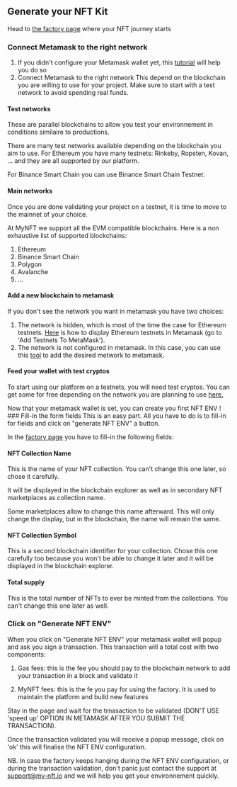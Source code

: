 ## Generate your NFT Kit
Head to <a href="https://minting.my-nft.io" target="_blank">the factory page</a> where your NFT journey starts


### Connect Metamask to the right network
1. If you didn't configure your Metamask wallet yet, this <a href="https://www.laptopmag.com/how-to/how-to-set-up-a-metamask-wallet-an-easy-step-by-step-beginners-guide" target="_blank">tutorial</a> will help you do so
2. Connect Metamask to the right network
This depend on the blockchain you are willing to use for your project.
Make sure to start with a test network to avoid spending real funds.
#### Test networks
These are parallel blockchains to allow you test your environnement in conditions similaire to productions.

There are many test networks available depending on the blockchain you aim to use.
For Ethereum you have many testnets: Rinkeby, Ropsten, Kovan, ... and they are all supported by our platform.

For Binance Smart Chain you can use Binance Smart Chain Testnet.
#### Main networks
Once you are done validating your project on a testnet, it is time to move to the mainnet of your choice.

At MyNFT we support all the EVM compatible blockchains.
Here is a non exhaustive list of supported blockchains:

1. Ethereum
2. Binance Smart Chain
3. Polygon
4. Avalanche
5. ...

#### Add a new blockchain to metamask
If you don't see the network you want in metamask you have two choices:

1. The network is hidden, which is most of the time the case for Ethereum testnets. <a href="https://devtonight.com/articles/metamask-testnet-wallet-setup-for-blockchain-development" target="_blank">Here</a> is how to display Ethereum testnets in Metamask (go to 'Add Testnets To MetaMask').
2. The network is not configured in metamask. In this case, you can use this <a href="https://rpc.info/" target="_blank">tool</a> to add the desired metwork to metamask.

#### Feed your wallet with test cryptos

To start using our platform on a testnets, you will need test cryptos.
You can get some for free depending on the network you are planning to use <a href="https://cointool.app/tools/faucets" target="_blank">here.</a>

Now that your metamask wallet is set, you can create you first NFT ENV !
### Fill-in the form fields
This is an easy part. All you have to do is to fill-in for fields and click on "generate NFT ENV" a button.

In the <a href="https://minting.my-nft.io" target="_blank">factory page</a> you have to fill-in the following fields:

#### NFT Collection Name
This is the name of your NFT collection. You can't change this one later, so chose it carefully.

It will be displayed in the blockchain explorer as well as in secondary NFT marketplaces as collection name.

Some marketplaces allow to change this name afterward.
This will only change the display, but in the blockchain, the name will remain the same.

#### NFT Collection Symbol
This is a second blockchain identifier for your collection.
Chose this one carefully too because you won't be able to change it later and it will be displayed in the blockchain explorer.

#### Total supply
This is the total number of NFTs to ever be minted from the collections. You can't change this one later as well.

### Click on "Generate NFT ENV"
When you click on "Generate NFT ENV" your metamask wallet will popup and ask you sign a transaction. This transaction will a total cost with two components:

1. Gas fees: this is the fee you should pay to the blockchain network to add your transaction in a block and validate it

2. MyNFT fees: this is the fe you pay for using the factory. It is used to maintain the platform and build new features

Stay in the page and wait for the trnasaction to be validated (DON'T USE 'speed up' OPTION IN METAMASK AFTER YOU SUBMIT THE TRANSACTION).

Once the transaction validated you will receive a popup message, click on 'ok' this will finalise the NFT ENV configuration.

NB. In case the factory keeps hanging during the NFT ENV configuration, or during the transaction validation, don't panic just contact the support at support@my-nft.io and we will help you get your environnement quickly.
